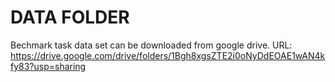 <!--
 * @Author: Zhenkun Shi
 * @Date: 2022-04-26 20:41:28
 * @LastEditors: Zhenkun Shi
 * @LastEditTime: 2022-04-26 21:14:10
 * @FilePath: /DMLF/data/README.md
 * @Description: 
 * 
 * Copyright (c) 2022 by tibd, All Rights Reserved. 
-->
# DATA FOLDER

Bechmark task data set can be downloaded from google drive.
URL: https://drive.google.com/drive/folders/1Bgh8xgsZTE2i0oNyDdEOAE1wAN4kfy83?usp=sharing
